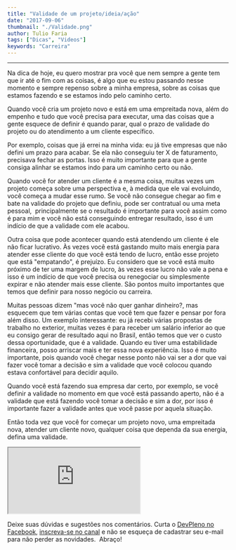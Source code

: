 ```yaml
---
title: "Validade de um projeto/ideia/ação"
date: "2017-09-06"
thumbnail: "./Validade.png"
author: Tulio Faria
tags: ["Dicas", "Videos"]
keywords: "Carreira"
---
```

---

Na dica de hoje, eu quero mostrar pra você que nem sempre a gente tem que ir até o fim com as coisas, é algo que eu estou passando nesse momento e sempre repenso sobre a minha empresa, sobre as coisas que estamos fazendo e se estamos indo pelo caminho certo. 

Quando você cria um projeto novo e está em uma empreitada nova, além do empenho e tudo que você precisa para executar, uma das coisas que a gente esquece de definir é quando parar, qual o prazo de validade do projeto ou do atendimento a um cliente específico. 

Por exemplo, coisas que já errei na minha vida: eu já tive empresas que não defini um prazo para acabar. Se ela não conseguiu ter X de faturamento, precisava fechar as portas. Isso é muito importante para que a gente consiga alinhar se estamos indo para um caminho certo ou não. 

Quando você for atender um cliente é a mesma coisa, muitas vezes um projeto começa sobre uma perspectiva e, à medida que ele vai evoluindo, você começa a mudar esse rumo. Se você não consegue chegar ao fim e bate na validade do projeto que definiu, pode ser contratual ou uma meta pessoal,  principalmente se o resultado é importante para você assim como é para mim e você não está conseguindo entregar resultado, isso é um indício de que a validade com ele acabou. 

Outra coisa que pode acontecer quando está atendendo um cliente é ele não ficar lucrativo. Às vezes você está gastando muito mais energia para atender esse cliente do que você está tendo de lucro, então esse projeto que está "empatando", é prejuízo. Eu considero que se você está muito próximo de ter uma margem de lucro, às vezes esse lucro não vale a pena e isso é um indício de que você precisa ou renegociar ou simplesmente expirar e não atender mais esse cliente. São pontos muito importantes que temos que definir para nosso negócio ou carreira. 

Muitas pessoas dizem "mas você não quer ganhar dinheiro?, mas esquecem que tem várias contas que você tem que fazer e pensar por fora além disso. Um exemplo interessante: eu já recebi várias propostas de trabalho no exterior, muitas vezes é para receber um salário inferior ao que eu consigo gerar de resultado aqui no Brasil, então temos que ver o custo dessa oportunidade, que é a validade. Quando eu tiver uma estabilidade financeira, posso arriscar mais e ter essa nova experiência. Isso é muito importante, pois quando você chegar nesse ponto não vai ser a dor que vai fazer você tomar a decisão e sim a validade que você colocou quando estava confortável para decidir aquilo. 

Quando você está fazendo sua empresa dar certo, por exemplo, se você definir a validade no momento em que você está passando aperto, não é a validade que está fazendo você tomar a decisão e sim a dor, por isso é importante fazer a validade antes que você passe por aquela situação.

 Então toda vez que você for começar um projeto novo, uma empreitada nova, atender um cliente novo, qualquer coisa que dependa da sua energia, defina uma validade. 

<div class="embed-responsive embed-responsive-16by9">
  <iframe class="embed-responsive-item" src="https://www.youtube.com/embed/Yujkc1YpTtE" allowfullscreen></iframe>
</div>

Deixe suas dúvidas e sugestões nos comentários. Curta o [DevPleno no Facebook](https://www.facebook.com/devpleno), [inscreva-se no canal](https://www.youtube.com/devplenocom) e não se esqueça de cadastrar seu e-mail para não perder as novidades.  Abraço!